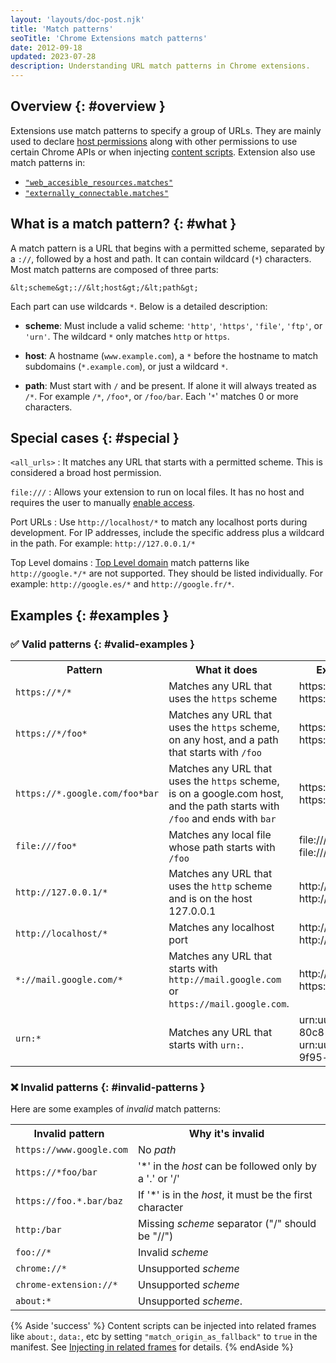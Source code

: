 ```yaml
---
layout: 'layouts/doc-post.njk'
title: 'Match patterns'
seoTitle: 'Chrome Extensions match patterns'
date: 2012-09-18
updated: 2023-07-28
description: Understanding URL match patterns in Chrome extensions.
---
```


## Overview {: #overview }

Extensions use match patterns to specify a group of URLs. They are mainly used to declare [host permissions][host-permissions] along with other permissions to use certain Chrome APIs or when injecting [content scripts][content-scripts]. Extension also use match patterns in:

- [`"web_accesible_resources.matches"`][war]
- [`"externally_connectable.matches"`][ext-connect]

## What is a match pattern? {: #what }

A match pattern is a URL that begins with a permitted scheme, separated by a `://`, followed by a host and path. It can contain wildcard (`*`) characters. Most match patterns are composed of three parts:

```text
&lt;scheme&gt;://&lt;host&gt;/&lt;path&gt;
```

Each part can use wildcards `*`. Below is a detailed description:

- **scheme**: Must include a valid scheme: `'http'`, `'https'`, `'file'`, `'ftp'`, or `'urn'`. The wildcard `*` only matches `http` or `https`.

- **host**: A hostname (`www.example.com`), a `*` before the hostname to match subdomains (`*.example.com`), or just a wildcard `*`.

- **path**: Must start with `/` and be present. If alone it will always treated as `/*`. For example `/*`, `/foo*`, or `/foo/bar`. Each '`*`' matches 0 or more characters.

## Special cases {: #special }

`<all_urls>`
: It matches any URL that starts with a permitted scheme. This is considered a broad host permission.

`file:///`
: Allows your extension to run on local files. It has no host and requires the user to manually [enable access][permissions].

Port URLs
: Use `http://localhost/*` to match any localhost ports during development. For IP addresses, include the specific address plus a wildcard in the path. For example: `http://127.0.0.1/*`

Top Level domains
: [Top Level domain][mdn-tld] match patterns like `http://google.*/*` are not supported. They should be listed individually. For example: `http://google.es/*` and `http://google.fr/*`.

## Examples {: #examples }

### ✅ Valid patterns {: #valid-examples }

<table class="fixed-table width-full">
   <tbody>
      <tr>
         <th style="margin-left:0; padding-left:0">Pattern</th>
         <th style="margin-left:0; padding-left:0">What it does</th>
         <th style="margin-left:0; padding-left:0">Examples of matching URLs</th>
      </tr>
      <tr>
         <td><code>https://*/*</code></td>
         <td>Matches any URL that uses the <code>https</code> scheme</td>
         <td>https://www.google.com/ <br>https://example.org/foo/bar.html</li></ul></td>
      </tr>
      <tr>
         <td><code>https://*/foo*</code></td>
         <td>Matches any URL that uses the <code>https</code> scheme, on any host, and a path that starts with <code>/foo</code></td>
         <td>https://example.com/foo/bar.html https://www.google.com/foo</li></ul></td>
      </tr>
      <tr>
         <td><code>https://*.google.com/foo*bar</code></td>
         <td>Matches any URL that uses the <code>https</code> scheme, is on a google.com host, and the path starts with <code>/foo</code> and ends with <code>bar</code></td>
         <td>https://www.google.com/foo/baz/bar<br>https://docs.google.com/foobar</td>
      </tr>
      <tr>
         <td><code>file:///foo*</code></td>
         <td>Matches any local file whose path starts with <code>/foo</code></td>
         <td>file:///foo/bar.html<br>file:///foo</td>
      </tr>
      <tr>
         <td><code>http://127.0.0.1/*</code></td>
         <td>Matches any URL that uses the <code>http</code> scheme and is on the host 127.0.0.1</td>
         <td>http://127.0.0.1/<br>http://127.0.0.1/foo/bar.html</td>
      </tr>
      <tr>
         <td><code>http://localhost/*</code></td>
         <td>Matches any localhost port</td>
         <td>http://localhost:3000<br>http://localhost:8080</td>
      </tr>
      <tr>
         <td><code>*://mail.google.com/*</code></td>
         <td>Matches any URL that starts with <code>http://mail.google.com</code> or <code>https://mail.google.com</code>.</td>
         <td>http://mail.google.com/foo/baz/bar<br>https://mail.google.com/foobar</td>
      </tr>
      <tr>
         <td><code>urn:*</code></td>
         <td>Matches any URL that starts with <code>urn:</code>.</td>
         <td>urn:uuid:54723bea-c94e-480e-80c8-a69846c3f582<br>urn:uuid:cfa40aff-07df-45b2-9f95-e023bcf4a6da</td>
      </tr>
   </tbody>
</table>

### ❌ Invalid patterns {: #invalid-patterns }

Here are some examples of _invalid_ match patterns:

<table class="fixed-table width-full">
   <tbody>
      <tr>
         <th style="margin-left:0; padding-left:0">Invalid pattern</th>
         <th style="margin-left:0; padding-left:0">Why it's invalid</th>
      </tr>
      <tr>
         <td><code>https://www.google.com</code></td>
         <td>No <em>path</em></td>
      </tr>
      <tr>
         <td><code>https://*foo/bar</code></td>
         <td>'*' in the <em>host</em> can be followed only by a '.' or '/'</td>
      </tr>
      <tr>
         <td><code>https://foo.*.bar/baz&nbsp;</code></td>
         <td>If '*' is in the <em>host</em>, it must be the first character</td>
      </tr>
      <tr>
         <td><code>http:/bar</code></td>
         <td>Missing <em>scheme</em> separator ("/" should be "//")</td>
      </tr>
      <tr>
         <td><code>foo://*</code></td>
         <td>Invalid <em>scheme</em></td>
      </tr>
      <tr>
         <td><code>chrome://*</code></td>
         <td>Unsupported <em>scheme</em></td>
      </tr>
      <tr>
         <td><code>chrome-extension://*</code></td>
         <td>Unsupported <em>scheme</em></td>
      </tr>
      <tr>
         <td><code>about:*</code></td>
         <td>Unsupported <em>scheme</em>.</td>
      </tr>
   </tbody>
</table>

{% Aside 'success' %}
Content scripts can be injected into related frames like `about:`, `data:`, etc by setting `"match_origin_as_fallback"` to `true` in the manifest. See [Injecting in related frames][cs-frames] for details.
{% endAside %}

[content-scripts]: /docs/extensions/mv3/content_scripts
[cs-frames]: /docs/extensions/mv3/content_scripts/#injecting-in-related-frames
[ext-connect]: /docs/extensions/mv3/manifest/externally_connectable/#manifest
[host-permissions]: /docs/extensions/mv3/declare_permissions/#host-permissions
[mdn-tld]: https://developer.mozilla.org/docs/Glossary/TLD
[permissions]: /docs/extensions/mv3/declare_permissions/
[war]: /docs/extensions/mv3/manifest/web_accessible_resources/#manifest-declaration